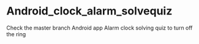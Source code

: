 # Android_clock_alarm_solvequiz
Check the master branch
Android app  Alarm clock solving quiz to turn off the ring
